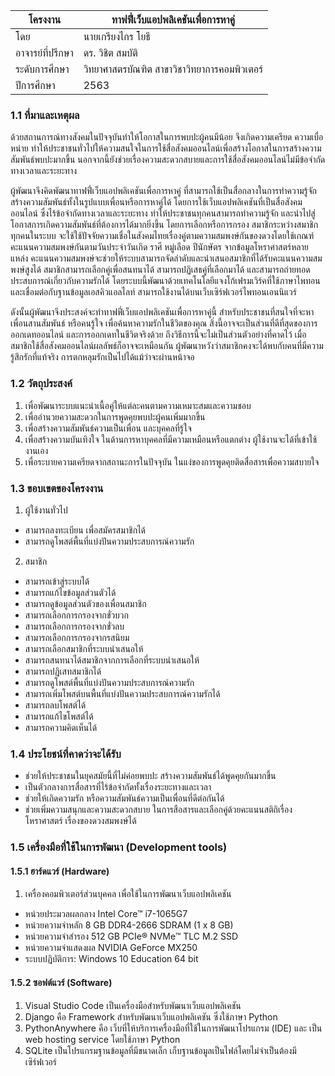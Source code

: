 | โครงงาน        	     | ทาฟฟี่เว็บแอปพลิเคชันเพื่อการหาคู่                	 |
|--------------------	|--------------------------------------------|
| โดย                	| นายเกรียงไกร  โยธี                            |
| อาจารย์ที่ปรึกษา       	| ดร. วิชิต สมบัติ                                	|
| ระดับการศึกษา        	| วิทยาศาสตรบัณฑิต สาขาวิชาวิทยาการคอมพิวเตอร์       	|
| ปีการศึกษา           	| 2563                                        	|


### 1.1 ที่มาและเหตุผล

ด้วยสถานการณ์ทางสังคมในปัจจุบันทำให้โอกาสในการพบปะผู้คนมีน้อย จึงเกิดความเครียด ความเบื่อหน่าย ทำให้ประชาชนทั่วไปให้ความสนใจในการใช้สื่อสังคมออนไลน์เพื่อสร้างโอกาสในการสร้างความสัมพันธ์พบปะมากขึ้น นอกจากนี้ยังช่วยเรื่องความสะดวกสบายและการใช้สื่อสังคมออนไลน์ไม่มีข้อจำกัดทางเวลาและระยะทาง

ผู้พัฒนาจึงคิดพัฒนาทาฟฟี่เว็บแอปพลิเคชันเพื่อการหาคู่ ที่สามารถใช้เป็นสื่อกลางในการทำความรู้จักสร้างความสัมพันธ์ทั้งในรูปแบบเพื่อนหรือการหาคู่ได้ โดยการใช้เว็บแอปพลิเคชันที่เป็นสื่อสังคมออนไลน์ ซึ่งไร้ข้อจำกัดทางเวลาและระยะทาง ทำให้ประชาชนทุกคนสามารถทำความรู้จัก และนำไปสู่โอกาสการเกิดความสัมพันธ์ที่ต้องการได้มากยิ่งขึ้น โดยการเลือกหรือการกรอง สมาชิกระหว่างสมาชิกทุกคนในระบบ จะใช้ใช้ปัจจัยความเชื่อในสังคมไทยเรื่องคู่ตามความสมพงษ์กันของดวงโดยใช้เกณฑ์คะแนนความสมพงษ์กันตามวันประจำวันเกิด ราศี หมู่เลือด ปีนักษัตร จากข้อมูลโหราศาสตร์หลายแหล่ง คะแนนความสมพงษ์จะช่วยให้ระบบสามารถจัดลำดับและนำเสนอสมาชิกที่ได้รับคะแนนความสมพงษ์สูงได้ สมาชิกสามารถเลือกคู่เพื่อสนทนาได้ สามารถปฏิเสธคู่ที่เลือกมาได้ และสามารถถ่ายทอดประสบการณ์เกี่ยวกับความรักได้ โดยระบบนี้พัฒนาด้วยเทคโนโลยีแจงโก้เฟรมเวิร์คที่ใช้ภาษาไพทอน และเชื่อมต่อกับฐานข้อมูลเอสคิวแอลไลท์ สามารถใช้งานได้บนเว็บเซิร์ฟเวอร์ไพทอนเอนนิแวร์

ดังนั้นผู้พัฒนาจึงประสงค์จะทำทาฟฟี่เว็บแอปพลิเคชันเพื่อการหาคู่นี้ สำหรับประชาชนที่สนใจที่จะหาเพื่อนสานสัมพันธ์ หรือคนรู้ใจ เพื่อค้นหาความรักในชีวิตของคุณ สิ่งนี้อาจจะเป็นส่วนที่ดีที่สุดของการออกเดทออนไลน์ และการออกเดทในชีวิตจริงด้วย ถึงวิธีการนี้จะไม่เป็นส่วนตัวอย่างที่คาดไว้ เมื่อสมาชิกใช้สื่อสังคมออนไลน์ผลลัพธ์ก็อาจจะเหมือนกัน ผู้พัฒนาหวังว่าสมาชิกคงจะได้พบกับคนที่มีความรู้สึกรักที่แท้จริง การตกหลุมรักเป็นไปได้แม้ว่าจะผ่านหน้าจอ


### 1.2 วัตถุประสงค์

1. เพื่อพัฒนาระบบแนะนำเนื้อคู่ให้แต่ละคนตามความเหมาะสมและความชอบ
2. เพื่ออำนวยความสะดวกในการพูดคุยพบปะผู้คนเพิ่มมากขึ้น
3. เพื่อสร้างความสัมพันธ์ความเป็นเพื่อน และบุคคลที่รู้ใจ
4. เพื่อสร้างความบันเทิงใจ ในด้านการหาบุคคลที่มีความเหมือนหรือแตกต่าง ผู้ใช้งานจะได้ที่เข้าใช้งานเอง 
5. เพื่อระบายความเครียดจากสถานะการในปัจจุบัน ในแง่ของการพูดคุยติดสื่อสารเพื่อความสบายใจ


### 1.3 ขอบเขตของโครงงาน



1. ผู้ใช้งานทั่วไป
*   สามารถลงทะเบียน เพื่อสมัครสมาชิกได้
*   สามารถดูโพสต์พื้นที่แบ่งปันความประสบการณ์ความรัก
2. สมาชิก
*   สามารถเข้าสู่ระบบได้ 
*   สามารถแก้ไขข้อมูลส่วนตัวได้
*   สามารถดูข้อมูลส่วนตัวของเพื่อนสมาชิก
*   สามารถเลือกการกรองจากขั่วบวก
*   สามารถเลือกการกรองจากขั่วลบ
*   สามารถเลือกการกรองจากรสนิยม
*   สามารถเลือกสมาชิกที่ระบบนำเสนอให้
*   สามารถสนทนาได้สมาชิกจากการเลือกที่ระบบนำเสนอให้
*   สามารถปฎิเสทสมาชิกได้
*   สามารถดูโพสต์พื้นที่แบ่งปันความประสบการณ์ความรัก
*   สามารถเพิ่มโพสต์บนพื้นที่แบ่งปันความประสบการณ์ความรักได้
*   สามารถลบโพสต์ได้
*   สามารถแก้ไขโพสต์ได้
*   สามารถความคิดเห็นได้


### 1.4 ประโยชน์ที่คาดว่าจะได้รับ 



*   ช่วยให้ประชาชนในยุคสมัยนี้ที่ไม่ค่อยพบปะ สร้างความสัมพันธ์ได้พูดคุยกันมากขึ้น
*   เป็นตัวกลางการสื่อสารที่ไร้ข้อจำกัดทั้งเรื่องระยะทางและเวลา
*   ช่วยให้เกิดความรัก หรือความสัมพันธ์ความเป็นเพื่อนที่ดีต่อกันได้
*   ช่วยเพิ่มความสนุกและความสะดวกสบาย ในการสือสารและเลือกคู่ด้วยคะแนนสติถิเรื่องโหราศาสตร์ เรื่องของดวงสมพงษ์ได้


### 1.5 เครื่องมือที่ใช้ในการพัฒนา (Development tools)


#### 1.5.1 ฮาร์ดแวร์ (Hardware)

1.  เครื่องคอมพิวเตอร์ส่วนบุคคล เพื่อใช้ในการพัฒนาเว็บแอปพลิเคชัน

*   หน่วยประมวลผลกลาง Intel Core™ i7-1065G7 
*   หน่วยความจำหลัก  8 GB DDR4-2666 SDRAM (1 x 8 GB)
*   หน่วยความจำสำรอง 512 GB PCIe® NVMe™ TLC M.2 SSD
*   หน่วยความจำแสดงผล NVIDIA GeForce MX250
*   ระบบปฏิบัติการ: Windows 10 Education 64 bit


#### 1.5.2 ซอฟต์แวร์ (Software)



1. Visual Studio Code เป็นเครื่องมือสำหรับพัฒนาเว็บแอปพลิเคชัน
2. Django คือ  Framework  สำหรับพัฒนาเว็บแอปพลิเคชัน ซึ่งใช้ภาษา Python
3. PythonAnywhere คือ เว็บที่ให้บริการเครื่องมือที่ใช้ในการพัฒนาโปรแกรม (IDE) และ เป็น web hosting service โดยใช้ภาษา Python 
4. SQLite เป็นโปรแกรมฐานข้อมูลที่มีขนาดเล็ก เก็บฐานข้อมูลเป็นไฟล์โดยไม่จำเป็นต้องมีเซิร์ฟเวอร์ 

